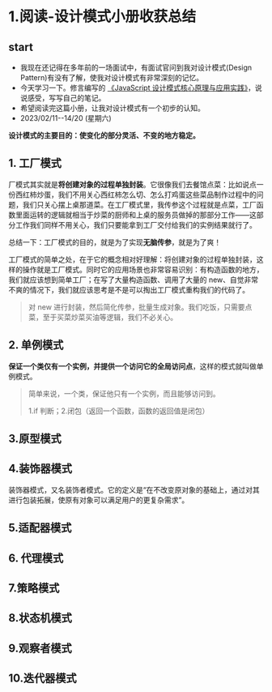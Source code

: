 # 1.阅读-设计模式小册收获总结

## start

- 我现在还记得在多年前的一场面试中，有面试官问到我对设计模式(Design Pattern)有没有了解，使我对设计模式有非常深刻的记忆。
- 今天学习一下。修言编写的 [《JavaScript 设计模式核⼼原理与应⽤实践》](https://juejin.cn/book/6844733790204461070)，说说感受，写写自己的笔记。
- 希望阅读完这篇小册，让我对设计模式有一个初步的认知。
- 2023/02/11--14/20 (星期六)

**设计模式的主要目的：使变化的部分灵活、不变的地方稳定。**

## 1. 工厂模式

厂模式其实就是**将创建对象的过程单独封装**。它很像我们去餐馆点菜：比如说点一份西红柿炒蛋，我们不用关心西红柿怎么切、怎么打鸡蛋这些菜品制作过程中的问题，我们只关心摆上桌那道菜。在工厂模式里，我传参这个过程就是点菜，工厂函数里面运转的逻辑就相当于炒菜的厨师和上桌的服务员做掉的那部分工作——这部分工作我们同样不用关心，我们只要能拿到工厂交付给我们的实例结果就行了。

总结一下：工厂模式的目的，就是为了实现**无脑传参**，就是为了爽！

工厂模式的简单之处，在于它的概念相对好理解：将创建对象的过程单独封装，这样的操作就是工厂模式。同时它的应用场景也非常容易识别：有构造函数的地方，我们就应该想到简单工厂；在写了大量构造函数、调用了大量的 new、自觉非常不爽的情况下，我们就应该思考是不是可以掏出工厂模式重构我们的代码了。

> 对 new 进行封装，然后简化传参，批量生成对象。我们吃饭，只需要点菜，至于买菜炒菜买油等逻辑，我们不必关心。

## 2. 单例模式

**保证一个类仅有一个实例，并提供一个访问它的全局访问点**，这样的模式就叫做单例模式。

> 简单来说，一个类，保证他只有一个实例，而且能够访问到。
>
> 1.if 判断；2.闭包（返回一个函数，函数的返回值是闭包）

## 3.原型模式

## 4.装饰器模式

装饰器模式，又名装饰者模式。它的定义是“在不改变原对象的基础上，通过对其进行包装拓展，使原有对象可以满足用户的更复杂需求”。

## 5.适配器模式

## 6. 代理模式

## 7.策略模式

## 8.状态机模式

## 9.观察者模式

## 10.迭代器模式
